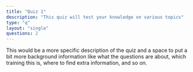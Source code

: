 ```yaml
---
title: "Quiz 1"
description: "This quiz will test your knowledge on various topics"
type: "q"
layout: "single"
questions: 2
---
```


This would be a more specific description of the quiz and a space to put a bit more background information like what the questions are about, which training this is, where to find extra information, and so on.
